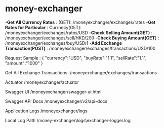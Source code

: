 # money-exchanger

-**Get All Currency Rates** : (GET): /moneyexchanger/exchanges/rates
-**Get Rates for Particular** : Currnecy(GET): /moneyexchanger/exchanges/rates/USD
-**Check Selling Amount(GET)** : /moneyexchanger/exchanges/sell/HKD/200
-**Check Buying Amount(GET)** : /moneyexchanger/exchanges/buy/USD/1
-**Add Exchange Transaction(POST)** : /moneyexchanger/exchanges/transactions/USD/100

Request Sample : 
{
 "currency":"USD",
 "buyRate":"1.1",
 "sellRate":"1.1",
 "amount":"1000"
}

Get All Exchange Transactions: /moneyexchanger/exchanges/transactions

Actuator
/moneyexchanger/actuator

Swagger UI
/moneyexchanger/swagger-ui.html

Swagger API Docs
/moneyexchanger/v2/api-docs

Application Logs
/moneyexchanger/logs

Local Log Path
\money-exchanger\logs\exchanger-logger.log
